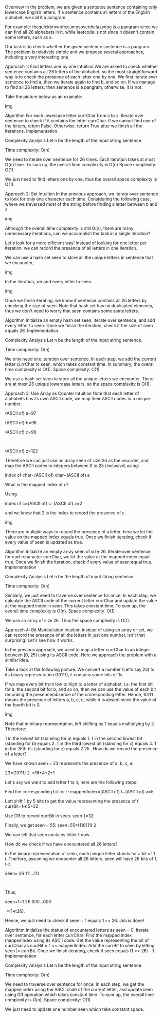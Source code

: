 Overview
In the problem, we are given a sentence sentence containing only lowercase English letters. If a sentence contains all letters of the English alphabet, we call it a pangram.

For example: thequickbrownfoxjumpsoverthelazydog is a pangram since we can find all 26 alphabets in it, while leetcode is not since it doesn't contain some letters, such as a.

Our task is to check whether the given sentence sentence is a pangram. The problem is relatively simple and we propose several approaches, including a very interesting one.

Approach 1: Find letters one by one
Intuition
We are asked to check whether sentence contains all 26 letters of the alphabet, so the most straightforward way is to check the presence of each letter one by one. We first iterate over sentence to find a, then we iterate again to find b, and so on. If we manage to find all 26 letters, then sentence is a pangram, otherwise, it is not.

Take the picture below as an example:

img


Algorithm
For each lowercase letter currChar from a to z, iterate over sentence to check if it contains the letter currChar.
If we cannot find one of the letters, return False. Otherwise, return True after we finish all the iterations.
Implementation

Complexity Analysis
Let n be the length of the input string sentence.

Time complexity: O(n)

We need to iterate over sentence for 26 times.
Each iteration takes at most O(n) time.
To sum up, the overall time complexity is O(n)
Space complexity: O(1)

We just need to find letters one by one, thus the overall space complexity is O(1).

Approach 2: Set
Intuition
In the previous approach, we iterate over sentence to look for only one character each time. Considering the following case, where we traversed most of the string before finding a letter between b and z.

img

Although the overall time complexity is still O(n), there are many unnecessary iterations, can we accomplish the task in a single iteration?

Let's look for a more efficient way! Instead of looking for one letter per iteration, we can record the presence of all letters in one iteration.

We can use a hash set seen to store all the unique letters in sentence that we encounter,

img

In the iteration, we add every letter to seen.

img

Once we finish iterating, we know if sentence contains all 26 letters by checking the size of seen. Note that hash set has no duplicated elements, thus we don't need to worry that seen contains some same letters.


Algorithm
Initialize an empty hash set seen.
Iterate over sentence, and add every letter to seen.
Once we finish the iteration, check if the size of seen equals 26.
Implementation

Complexity Analysis
Let n be the length of the input string sentence.

Time complexity: O(n)

We only need one iteration over sentence.
In each step, we add the current letter currChar to seen, which takes constant time.
In summary, the overall time complexity is O(1).
Space complexity: O(1)

We use a hash set seen to store all the unique letters we encounter. There are at most 26 unique lowercase letters, so the space complexity is O(1).

Approach 3: Use Array as Counter
Intuition
Note that each letter of alphabets has its own ASCII code, we map their ASCII codes to a unique number.

(ASCII of) a=97

(ASCII of) b=98

(ASCII of) c=99

...

(ASCII of) z=122

Therefore we can just use an array seen of size 26 as the recorder, and map the ASCII codes to integers between 0 to 25 (inclusive) using:

index of char=(ASCII of) char−(ASCII of) a

What is the mapped index of c?

Using

index of c=(ASCII of) c−(ASCII of) a=2

and we know that 2 is the index to record the presence of c.

img

There are multiple ways to record the presence of a letter, here we let the value on the mapped index equals true. Once we finish iterating, check if every value of seen is updated as true.


Algorithm
Initialize an empty array seen of size 26.
Iterate over sentence, for each character currChar, we let the value at the mapped index equal true.
Once we finish the iteration, check if every value of seen equal true.
Implementation

Complexity Analysis
Let n be the length of input string sentence.

Time complexity: O(n)

Similarly, we just need to traverse over sentence for once.
In each step, we calculate the ASCII code of the current letter currChar and update the value at the mapped index in seen. This takes constant time.
To sum up, the overall time complexity is O(n).
Space complexity: O(1)

We use an array of size 26. Thus the space complexity is O(1).

Approach 4: Bit Manipulation
Intuition
Instead of using an array or set, we can record the presence of all the letters in just one number, isn't that surprising! Let's see how it works.

In the previous approach, we used to map a letter currChar to an integer between [0, 25] using its ASCII code. Here we approach the problem with a similar idea.

Take a look at the following picture. We convert a number (Let's say 23) to its binary representation (10111), it contains some bits of 1s.

If we map every bit from low to high to a letter of alphabet, i.e. the first bit for a, the second bit for b, and so on, then we can use the value of each bit recording the presence/absence of the corresponding letter. Hence, 10111 means the presence of letters a, b, c, e, while d is absent since the value of the fourth bit is 0.

img

Note that in binary representation, left shifting by 1 equals multiplying by 2. Therefore:

1 in the lowest bit (standing for a) equals 1.
1 in the second lowest bit (standing for b) equals 2.
1 in the third lowest bit (standing for c) equals 4.
1 in the 26th bit (standing for z) equals 2 
25
 .
How do we record the presence of a letter?

We have known seen = 23 represents the presence of a, b, c, e:

23=(10111) 
2
​
 =16+4+2+1

Let's say we want to add letter f to it, here are the following steps:

Find the corresponding bit for f:
mappedIndex=(ASCII of) f−(ASCII of) a=5

Left shift 1 by 5 bits to get the value representing the presence of f.
currBit=1≪5=32

Use OR to record currBit in seen.
seen ∣=32

Finally, we get seen = 55:
seen=55=(110111) 
2
​
 

We can tell that seen contains letter f now.

How do we check if we have encountered all 26 letters?

In the binary representation of seen, each unique letter stands for a bit of 1 i. Therfore, assuming we encounter all 26 letters, seen will have 26 bits of 1, i.e.

seen= 
26
111...111
​
 
​
 

Thus,

seen+1=1 
26
000...000
​
 
​
 =(1≪26).

Hence, we just need to check if seen + 1 equals 1 << 26. Job is done!


Algorithm
Initialize the status of encountered letters as seen = 0.
Iterate over sentence, for each letter currChar:
Find the mapped index mappedIndex using its ASCII code.
Get the value representing the bit of currChar as currBit = 1 << mappedIndex.
Add the currBit to seen by letting seen |= currBit.
Once we finish iterating, check if seen equals (1 << 26) - 1.
Implementation

Complexity Analysis
Let n be the length of the input string sentence.

Time complexity: O(n)

We need to traverse over sentence for once.
In each step, we get the mapped index using the ASCII code of the current letter, and update seen using OR operation which takes constant time.
To sum up, the overall time complexity is O(n).
Space complexity: O(1)

We just need to update one number seen which take constant space.